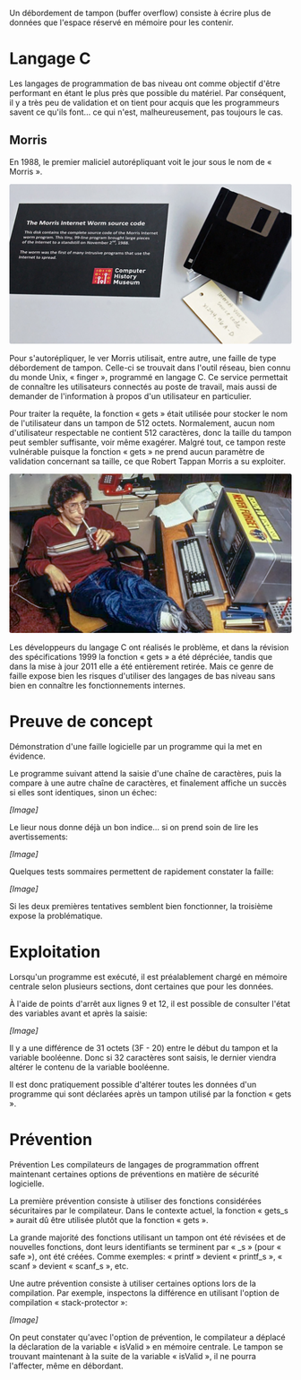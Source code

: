 Un débordement de tampon (buffer overflow) consiste à écrire plus de données que l'espace réservé en mémoire pour les contenir.

# Langage C

Les langages de programmation de bas niveau ont comme objectif d'être performant en étant le plus près que possible du matériel. Par conséquent, il y a très peu de validation et on tient pour acquis que les programmeurs savent ce qu'ils font... ce qui n'est, malheureusement, pas toujours le cas.

## Morris

En 1988, le premier maliciel autorépliquant voit le jour sous le nom de « Morris ».

![Ver Morris](Images/Morris.png)

Pour s'autorépliquer, le ver Morris utilisait, entre autre, une faille de type débordement de tampon. Celle-ci se trouvait dans l'outil réseau, bien connu du monde Unix, « finger », programmé en langage C. Ce service permettait de connaître les utilisateurs connectés au poste de travail, mais aussi de demander de l'information à propos d'un utilisateur en particulier.

Pour traiter la requête, la fonction « gets » était utilisée pour stocker le nom de l'utilisateur dans un tampon de 512 octets. Normalement, aucun nom d'utilisateur respectable ne contient 512 caractères, donc la taille du tampon peut sembler suffisante, voir même exagérer. Malgré tout, ce tampon reste vulnérable puisque la fonction « gets » ne prend aucun paramètre de validation concernant sa taille, ce que Robert Tappan Morris a su exploiter.

![Robert Tappan Morris](Images/RobertTappanMorris.png)

Les développeurs du langage C ont réalisés le problème, et dans la révision des spécifications 1999 la fonction « gets » a été dépréciée, tandis que dans la mise à jour 2011 elle a été entièrement retirée. Mais ce genre de faille expose bien les risques d'utiliser des langages de bas niveau sans bien en connaître les fonctionnements internes.

# Preuve de concept

Démonstration d'une faille logicielle par un programme qui la met en évidence.

Le programme suivant attend la saisie d'une chaîne de caractères, puis la compare à une autre chaîne de caractères, et finalement affiche un succès si elles sont identiques, sinon un échec:

*[Image]*

Le lieur nous donne déjà un bon indice... si on prend soin de lire les avertissements:

*[Image]*

Quelques tests sommaires permettent de rapidement constater la faille:

*[Image]*

Si les deux premières tentatives semblent bien fonctionner, la troisième expose la problématique.

# Exploitation

Lorsqu'un programme est exécuté, il est préalablement chargé en mémoire centrale selon plusieurs sections, dont certaines que pour les données.

À l'aide de points d'arrêt aux lignes 9 et 12, il est possible de consulter l'état des variables avant et après la saisie:

*[Image]*

Il y a une différence de 31 octets (3F - 20) entre le début du tampon et la variable booléenne. Donc si 32 caractères sont saisis, le dernier viendra altérer le contenu de la variable booléenne.

Il est donc pratiquement possible d'altérer toutes les données d'un programme qui sont déclarées après un tampon utilisé par la fonction « gets ».

# Prévention

Prévention
Les compilateurs de langages de programmation offrent maintenant certaines options de préventions en matière de sécurité logicielle.

La première prévention consiste à utiliser des fonctions considérées sécuritaires par le compilateur. Dans le contexte actuel, la fonction « gets_s » aurait dû être utilisée plutôt que la fonction « gets ».

La grande majorité des fonctions utilisant un tampon ont été révisées et de nouvelles fonctions, dont leurs identifiants se terminent par « _s » (pour « safe »), ont été créées. Comme exemples: « printf » devient « printf_s », « scanf » devient « scanf_s », etc.

Une autre prévention consiste à utiliser certaines options lors de la compilation. Par exemple, inspectons la différence en utilisant l'option de compilation « stack-protector »:

*[Image]*

On peut constater qu'avec l'option de prévention, le compilateur a déplacé la déclaration de la variable « isValid » en mémoire centrale. Le tampon se trouvant maintenant à la suite de la variable « isValid », il ne pourra l'affecter, même en débordant.
